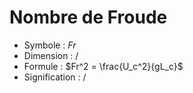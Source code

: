 # Nombre de Froude

- Symbole : $Fr$
- Dimension : /
- Formule : $Fr^2 = \frac{U_c^2}{gL_c}$
- Signification : /